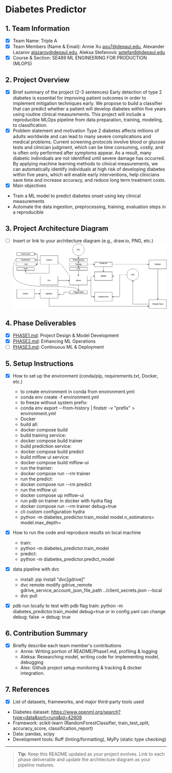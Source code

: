 # Diabetes Predictor

## 1. Team Information
- [x] Team Name: Triple A
- [x] Team Members (Name & Email): Annie Xu axu7@depaul.edu, Alexander Lazarov alazarov@depaul.edu, Aleksa Stefanovic astefan8@depaul.edu
- [x] Course & Section: SE489 ML ENGINEERING FOR PRODUCTION (MLOPS)

## 2. Project Overview
- [x] Brief summary of the project (2-3 sentences)
Early detection of type 2 diabetes is essential for improving patient outcomes in order to implement mitigation techniques early. We propose to build a classifier that can predict whether a patient will develop diabetes within five years using routine clinical measurements. This project will include a reproducible MLOps pipeline from data preparation, training, modeling, to classification.
- [X] Problem statement and motivation
Type 2 diabetes affects millions of adults worldwide and can lead to many severe complications and medical problems. Current screening protocols involve blood or glucose tests and clinician judgment, which can be time consuming, costly, and is often only performed after symptoms appear. As a result, many diabetic individuals are not identified until severe damage has occurred. By applying machine learning methods to clinical measurements, we can automatically identify individuals at high risk of developing diabetes within five years, which will enable early interventions, help clinicians save time and increase accuracy, and reduce long term treatment costs.
- [x] Main objectives
- Train a ML model to predict diabetes onset using key clinical measurements
- Automate the data ingestion, preprocessing, training, evaluation steps in a reproducible

## 3. Project Architecture Diagram
- [ ] Insert or link to your architecture diagram (e.g., draw.io, PNG, etc.)
![alt text](images/arc.drawio.png)
## 4. Phase Deliverables
- [x] [PHASE1.md](./PHASE1.md): Project Design & Model Development
- [x] [PHASE2.md](./PHASE2.md): Enhancing ML Operations
- [ ] [PHASE3.md](./PHASE3.md): Continuous ML & Deployment

## 5. Setup Instructions
- [x] How to set up the environment (conda/pip, requirements.txt, Docker, etc.)
    * to create environment in conda from environment.yml:
    *   conda env create -f environment.yml
    * to freeze without system prefix:
    *   conda env export --from-history | findstr -v "prefix" > environment.yml
    * Docker
    * build all:
    *   docker compose build
    * build training service:
    *   docker compose build trainer
    * build prediction service:
    *   docker compose build predict
    * build mlflow ui service:
    *   docker compose build mlflow-ui
    * run the trainier:
    *   docker compose run --rm trainer
    * run the predict:
    *    docker compose run --rm predict
    * run the mlflow ui:
    *   docker compose up mlflow-ui
    * run pdb on trainer in docker with hydra flag
    *   docker compose run --rm trainer debug=true
    * cli custom configuration hydra
    *   python -m diabetes_predictor.train_model model.n_estimators=<int> model.max_depth=<int>

- [x] How to run the code and reproduce results on local machine
    * train:
    *   python -m diabetes_predictor.train_model
    * predict:
    *   python -m diabetes_predictor.predict_model
- [x] data pipeline with dvc
    * install: pip install "dvc[gdrive]"
    * dvc remote modify gdrive_remote gdrive_service_account_json_file_path ../client_secrets.json --local
    * dvc pull
- [x] pdb run locally to test with pdb flag
    train:
        python -m diabetes_predictor.train_model debug=true
        or in config.yanl can change debug: false -> debug: true
## 6. Contribution Summary
- [x] Briefly describe each team member's contributions
    *    Annie: Writing portion of README/Phase1.md, profiling & logging
    *    Aleksa: Researching model, writing code for implementing model, debugging
    *    Alex: Github project setup monitoring & tracking & docker integration.

## 7. References
- [x] List of datasets, frameworks, and major third-party tools used
* Diabetes dataset: https://www.openml.org/search?type=data&sort=runs&id=42608
* Framework: scikit-learn (RandomForestClassifier, train_test_split, accuracy_score, classification_report)
* Data: pandas, scipy
* Development tools: Ruff (linting/formatting), MyPy (static type checking)

---

> **Tip:** Keep this README updated as your project evolves. Link to each phase deliverable and update the architecture diagram as your pipeline matures.
